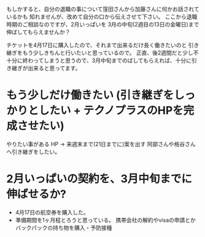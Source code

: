 もしかすると、自分の退職の事について窪田さんから加藤さんに何かお話されているかも
知れませんが、改めて自分の口から伝えさせて下さい。
ここから退職時期のご相談なのですが、2月いっぱいを
3月の中旬(2週目の13日の金曜日)まで伸ばしてもらえませんか？

チケットを4月17日に購入したので、それまで出来るだけ長く働きたいのと
引き継ぎをもう少しきちんと行いたいと思っているので。
正直、後2週間だと少し不十分に終わってしまうと思うので、3月中旬までのばしてもらえれば、十分に引き継ぎが出来ると思ってます。

# もう少しだけ働きたい (引き継ぎをしっかりとしたい + テクノプラスのHPを完成させたい)
やりたい事がある
HP → 来週末まで(21日までに)案を出す
阿部さんや格谷さんへ引き継ぎをしたい。


# 2月いっぱいの契約を、3月中旬までに伸ばせるか?

- 4月17日の航空券を購入した。
- 準備期間を1ヶ月程とろうと思っている。
携帯会社の解約やvisaの申請とかバックパックの持ち物を購入・予防接種